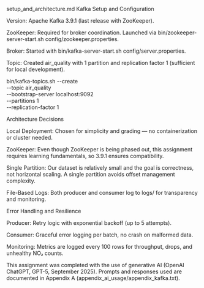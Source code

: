 setup_and_architecture.md
Kafka Setup and Configuration

Version: Apache Kafka 3.9.1 (last release with ZooKeeper).

ZooKeeper: Required for broker coordination. Launched via bin/zookeeper-server-start.sh config/zookeeper.properties.

Broker: Started with bin/kafka-server-start.sh config/server.properties.

Topic: Created air_quality with 1 partition and replication factor 1 (sufficient for local development).

bin/kafka-topics.sh --create \
  --topic air_quality \
  --bootstrap-server localhost:9092 \
  --partitions 1 \
  --replication-factor 1

Architecture Decisions

Local Deployment: Chosen for simplicity and grading — no containerization or cluster needed.

ZooKeeper: Even though ZooKeeper is being phased out, this assignment requires learning fundamentals, so 3.9.1 ensures compatibility.

Single Partition: Our dataset is relatively small and the goal is correctness, not horizontal scaling. A single partition avoids offset management complexity.

File-Based Logs: Both producer and consumer log to logs/ for transparency and monitoring.

Error Handling and Resilience

Producer: Retry logic with exponential backoff (up to 5 attempts).

Consumer: Graceful error logging per batch, no crash on malformed data.

Monitoring: Metrics are logged every 100 rows for throughput, drops, and unhealthy NO₂ counts.

This assignment was completed with the use of generative AI (OpenAI ChatGPT, GPT-5, September 2025). Prompts and responses used are documented in Appendix A (appendix_ai_usage/appendix_kafka.txt).